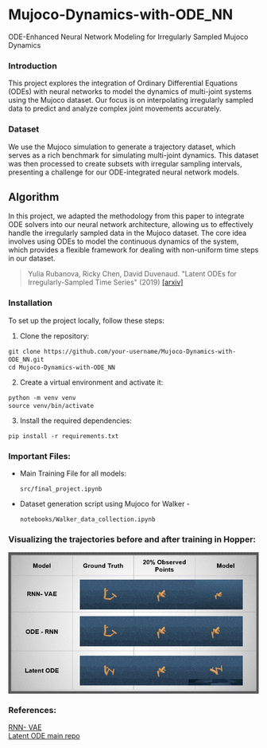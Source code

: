 # Mujoco-Dynamics-with-ODE_NN
ODE-Enhanced Neural Network Modeling for Irregularly Sampled Mujoco Dynamics

### Introduction
This project explores the integration of Ordinary Differential Equations (ODEs) with neural networks to model the dynamics of multi-joint systems using the Mujoco dataset. Our focus is on interpolating irregularly sampled data to predict and analyze complex joint movements accurately.

### Dataset
We use the Mujoco simulation to generate a trajectory dataset, which serves as a rich benchmark for simulating multi-joint dynamics. This dataset was then processed to create subsets with irregular sampling intervals, presenting a challenge for our ODE-integrated neural network models.

## Algorithm

In this project, we adapted the methodology from this paper to integrate ODE solvers into our neural network architecture, allowing us to effectively handle the irregularly sampled data in the Mujoco dataset. The core idea involves using ODEs to model the continuous dynamics of the system, which provides a flexible framework for dealing with non-uniform time steps in our dataset.

> Yulia Rubanova, Ricky Chen, David Duvenaud. "Latent ODEs for Irregularly-Sampled Time Series" (2019)
> [[arxiv]](https://arxiv.org/abs/1907.03907)

### Installation
To set up the project locally, follow these steps:

1. Clone the repository:

```
git clone https://github.com/your-username/Mujoco-Dynamics-with-ODE_NN.git
cd Mujoco-Dynamics-with-ODE_NN
```

2. Create a virtual environment and activate it:

```
python -m venv venv
source venv/bin/activate
```

3. Install the required dependencies:

```
pip install -r requirements.txt
```

### Important Files:
- Main Training File for all models:
  ```
  src/final_project.ipynb
  ```
- Dataset generation script using Mujoco for Walker -
  ```
  notebooks/Walker_data_collection.ipynb
  ```

### Visualizing the trajectories before and after training in Hopper:
<p align="center">
<img align="middle" src="./assets/final_git.gif" width="800" />
</p>


### References:
[RNN- VAE ](https://medium.com/aiguys/variational-recurrent-neural-networks-vrnns-3b836adad399) <br>
[Latent ODE main repo](https://github.com/YuliaRubanova/latent_ode/tree/master?tab=readme-ov-file) <br>









